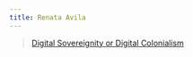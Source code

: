 ```yaml
---
title: Renata Avila
---
```


> <a href="https://sur.conectas.org/en/digital-sovereignty-or-digital-colonialism/">Digital Sovereignity or Digital Colonialism</a>
